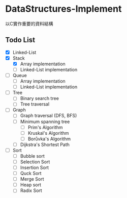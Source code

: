 # DataStructures-Implement

以C實作重要的資料結構

## Todo List


- [x] Linked-List
- [x] Stack
    - [x] Array implementation
    - [ ] Linked-List implementation
- [ ] Queue
    - [ ] Array implementation
    - [ ] Linked-List implementation
- [ ] Tree
    - [ ] Binary search tree
    - [ ] Tree traversal
- [ ] Graph
    - [ ] Graph traversal (DFS, BFS)
    - [ ] Minimum spanning tree
        - [ ] Prim's Algorithm
        - [ ] Kruskal's Algorithm
        - [ ] Borůvka's Algorithm
    - [ ] Dijkstra's Shortest Path
- [ ] Sort
    - [ ] Bubble sort
    - [ ] Selection Sort
    - [ ] Insertion Sort
    - [ ] Quck Sort
    - [ ] Merge Sort
    - [ ] Heap sort
    - [ ] Radix Sort
